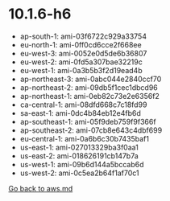 
 # 10.1.6-h6
- ap-south-1: ami-03f6722c929a33754
- eu-north-1: ami-0ff0cd6cce2f668ee
- eu-west-3: ami-0052e0d5de6b36807
- eu-west-2: ami-0fd5a307bae32219c
- eu-west-1: ami-0a3b5b3f2d19ead4b
- ap-northeast-3: ami-0abc044e2840ccf70
- ap-northeast-2: ami-09db5f1cec1dbcd96
- ap-northeast-1: ami-0eb82c73e2e6356f2
- ca-central-1: ami-08dfd668c7c18fd99
- sa-east-1: ami-0dc4b84eb12e4fb6d
- ap-southeast-1: ami-05f9deb759f9f366f
- ap-southeast-2: ami-07cb8e643c4dbf699
- eu-central-1: ami-0a6b6c30b7435baf1
- us-east-1: ami-027013329ba3f0aa1
- us-east-2: ami-018626191cb147b7a
- us-west-1: ami-09b6d144a5bccab6d
- us-west-2: ami-0c5ea2b64f1af70c1

[Go back to aws.md](../../aws.md) 

